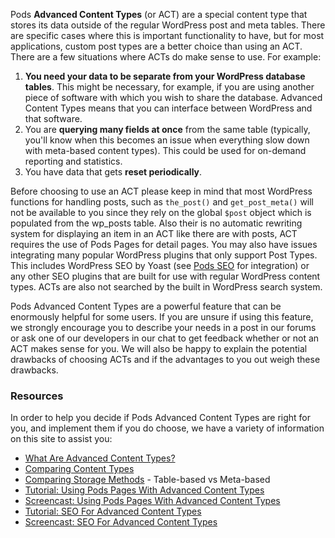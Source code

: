 <script>
{
    "title": "Choosing Pods Advanced Content Types and Pods Pages",
    "excerpt": "Information about when to use, and when not to use Pods Advanced Content Types.",
    "author": "Josh Pollock",
    "termSlugs": {
            "tutorial_type": [
                "getting-started","choosing-content-types","using-pods-pages"
            ]
        },
        "customFields: [
            {"key":"_yoast_wpseo_title", "value": "Choosing Pods Advanced Content Types - Pods Framework"},
            {"key":"_yoast_wpseo_metadesc", "value": "Information about when to use, and when not to use Pods Advanced Content Types."}
        ]
}
</script>

Pods <strong>Advanced Content Types</strong> (or ACT) are a special content type that stores its data outside of the regular WordPress post and meta tables. There are specific cases where this is important functionality to have, but for most applications, custom post types are a better choice than using an ACT. There are a few situations where ACTs do make sense to use. For example:
<ol>
	<li><strong>You need your data to be separate from your WordPress database tables</strong>. This might be necessary, for example, if you are using another piece of software with which you wish to share the database. Advanced Content Types means that you can interface between WordPress and that software.</li>
	<li>You are <strong>querying many fields at once</strong> from the same table (typically, you'll know when this becomes an issue when everything slow down with meta-based content types). This could be used for on-demand reporting and statistics.</li>
	<li>You have data that gets <strong>reset periodically</strong>.</li>
</ol>
Before choosing to use an ACT please keep in mind that most WordPress functions for handling posts, such as <code>the_post()</code> and <code>get_post_meta()</code> will not be available to you since they rely on the global <code>$post</code> object which is populated from the wp_posts table. Also their is no automatic rewriting system for displaying an item in an ACT like there are with posts, ACT requires the use of Pods Pages for detail pages. You may also have issues integrating many popular WordPress plugins that only support Post Types. This includes WordPress SEO by Yoast (see <a href="http://wordpress.org/plugins/pods-seo/" target="_blank">Pods SEO</a> for integration) or any other SEO plugins that are built for use with regular WordPress content types. ACTs are also not searched by the built in WordPress search system.

Pods Advanced Content Types are a powerful feature that can be enormously helpful for some users. If you are unsure if using this feature, we strongly encourage you to describe your needs in a post in our forums or ask one of our developers in our chat to get feedback whether or not an ACT makes sense for you. We will also be happy to explain the potential drawbacks of choosing ACTs and if the advantages to you out weigh these drawbacks.

### Resources
In order to help you decide if Pods Advanced Content Types are right for you, and implement them if you do choose, we have a variety of information on this site to assist you:
<ul>
	<li><a href="http://pods.io/docs/learn/what-are-advanced-content-types/" target="_blank">What Are Advanced Content Types?</a></li>
	<li><a href="http://pods.io/docs/comparisons/compare-content-types/" target="_blank">Comparing Content Types</a></li>
	<li><a href="http://pods.io/docs/comparisons/compare-storage-types/" target="_blank">Comparing Storage Methods</a> - Table-based vs Meta-based</li>
	<li><a href="http://pods.io/?p=179774" target="_blank">Tutorial: Using Pods Pages With Advanced Content Types</a></li>
	<li><a href="http://pods.io/?p=179974" target="_blank">Screencast: Using Pods Pages With Advanced Content Types</a></li>
	<li><a title="Using Pods Pages With Advanced Content Types" href="http://pods.io/?p=179842" target="_blank">Tutorial: SEO For Advanced Content Types</a></li>
	<li><a href="http://pods.io/?p=179974" target="_blank">Screencast: SEO For Advanced Content Types</a></li>
</ul>
